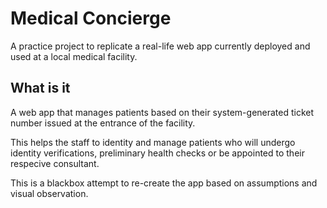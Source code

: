 # Medical Concierge

A practice project to replicate a real-life web app currently deployed and used at a local medical facility.

## What is it

A web app that manages patients based on their system-generated ticket number issued at the entrance of the facility.

This helps the staff to identity and manage patients who will undergo identity verifications, preliminary health checks or be appointed to their respecive consultant.

This is a blackbox attempt to re-create the app based on assumptions and visual observation.
